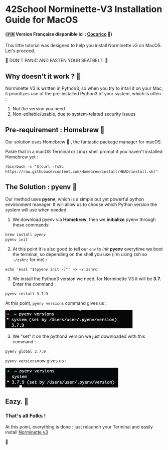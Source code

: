 # 42School Norminette-V3 Installation Guide for MacOS

#### (🇫🇷  Version Française disponible ici : [Cocorico](https://github.com/ftputGuigz/Norminette_v3_MacOS_installation_guide/blob/master/fr.README.md) 🐓)

This little tutorial was designed to help you install Norminette v3 on MacOS. Let's proceed.

🛫  DON'T PANIC AND FASTEN YOUR SEATBELT. 🛬

## Why doesn't it work ? 🧐 

Norminette V3 is written in Python3, so when you try to intall it on your Mac, it prioritizes use of the pre-installed Python3 of your system, which is often :  

1) Not the version you need
2) Non-editable/usable, due to system-related security issues

## Pre-requirement : Homebrew 🍺

Our solution uses Homebrew 🍺 , the fantastic package manager for macOS. 

Paste that in a macOS Terminal or Linux shell prompt if you haven't installed Homebrew yet :

```
/bin/bash -c "$(curl -fsSL https://raw.githubusercontent.com/Homebrew/install/HEAD/install.sh)"
```

## The Solution : pyenv 🐍
Our method uses **pyenv**, which is a simple but yet powerful python environment manager. It will allow us to choose which Python version the system will use when needed. 

1) We download pyenv via **Homebrew**, then we **initialize** pyenv through these commands: 
```
brew install pyenv
pyenv init
```
2) At this point it is also good to tell our `env` to _init_ **pyenv** everytime we boot the terminal, so depending on the shell you use (i'm using zsh so `~/zshrc` for me) :

```
echo 'eval "$(pyenv init -)"' >> ~/.zshrc
```

3) We install the Python3 version we need, for Norminette V3 it will be **3.7**. Enter the command :
```
pyenv install 3.7.9
```

At this point, `pyenv versions` command gives us : 

![Capture d'écran](./img/Screenshot.png)

3) We "set" it on the python3 version we just downloaded with this command :
```
pyenv global 3.7.9
```

`pyenv versions`now gives us : 

![Capture d'écran](./img/Screenshot2.png)

## Eazy. 💯
### That's all Folks !
At this point, everything is done : just relaunch your Terminal and easily install [Norminette v3](https://github.com/42School/norminette)

🚀


